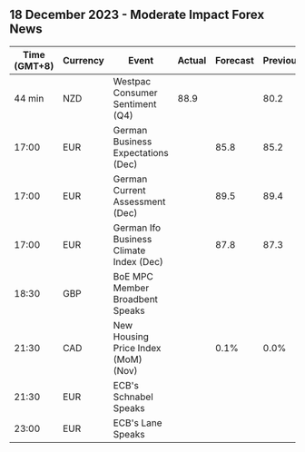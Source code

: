 ## 18 December 2023 - Moderate Impact Forex News

| Time (GMT+8) | Currency | Event | Actual | Forecast | Previous |
|------|----------|-------|--------|----------|----------|
| 44 min | NZD | Westpac Consumer Sentiment (Q4) | 88.9 |  | 80.2 |
| 17:00 | EUR | German Business Expectations (Dec) |  | 85.8 | 85.2 |
| 17:00 | EUR | German Current Assessment (Dec) |  | 89.5 | 89.4 |
| 17:00 | EUR | German Ifo Business Climate Index (Dec) |  | 87.8 | 87.3 |
| 18:30 | GBP | BoE MPC Member Broadbent Speaks |  |  |  |
| 21:30 | CAD | New Housing Price Index (MoM) (Nov) |  | 0.1% | 0.0% |
| 21:30 | EUR | ECB's Schnabel Speaks |  |  |  |
| 23:00 | EUR | ECB's Lane Speaks |  |  |  |
